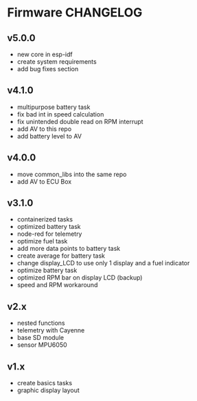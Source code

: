 # Firmware CHANGELOG

## v5.0.0
* new core in esp-idf
* create system requirements
* add bug fixes section

## v4.1.0
* multipurpose battery task
* fix bad int in speed calculation
* fix unintended double read on RPM interrupt
* add AV to this repo
* add battery level to AV

## v4.0.0
* move common_libs into the same repo
* add AV to ECU Box

## v3.1.0
* containerized tasks
* optimized battery task
* node-red for telemetry
* optimize fuel task
* add more data points to battery task
* create average for battery task
* change display_LCD to use only 1 display and a fuel indicator
* optimize battery task
* optimized RPM bar on display LCD (backup)
* speed and RPM workaround

## v2.x
* nested functions
* telemetry with Cayenne
* base SD module
* sensor MPU6050

## v1.x
* create basics tasks
* graphic display layout
